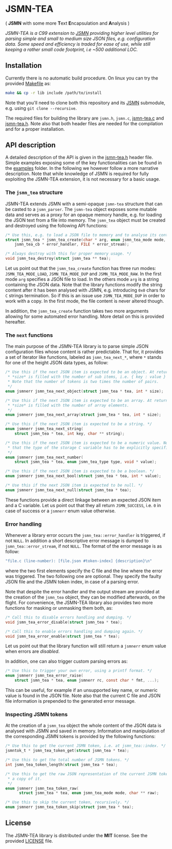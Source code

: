 # JSMN-TEA
( **JSMN** with some more **T**ext **E**ncapsulation and **A**nalysis )

_JSMN-TEA is a C99 extension to [JSMN][JSMN] providing higher level utilities
for parsing simple and small to medium size JSON files, e.g. configuration data.
Some speed and efficiency is traded for ease of use, while still keeping a
rather small code footprint, i.e ~500 additional LOC._

## Installation

Currently there is no automatic build procedure. On linux you can try the
provided [Makefile](Makefile) as:
```bash
make && cp -r lib include /path/to/install
```
Note that you'll need to clone both this repository and its [JSMN][JSMN]
submodule, e.g. using `git clone --recursive`.

The required files for building the library are `jsmn.h`, `jsmn.c`,
[jsmn-tea.c](src/jsmn-tea.c) and [jsmn-tea.h](include/jsmn-tea.h). Note also
that both header files are needed for the compilation and for a proper
installation.

## API description

A detailed description of the API is given in the
[jsmn-tea.h](include/jsmn-tea.h) header file. Simple examples exposing some
of the key functionalities can be found in the [examples](examples) folder. In
the following we however follow a more narrative description. Note that while
knowledge of JSMN is required for fully exploiting the JSMN-TEA extension, it
is not necessary for a basic usage.

### The `jsmn_tea` structure

JSMN-TEA extends JSMN with a semi-opaque `jsmn-tea` structure that can be
casted to a `jsmn_parser`. The `jsmn-tea` object exposes some mutable
data and serves as a proxy for an opaque memory handle, e.g. for loading
the JSON text from a file into memory. The `jsmn_tea` object must be created and
destroyed using the following API functions:
```c
/* Use this, e.g. to load a JSON file to memory and to analyse its content. */
struct jsmn_tea * jsmn_tea_create(char * arg, enum jsmn_tea_mode mode,
    jsmn_tea_cb * error_handler, FILE * error_stream);

/* Always destroy with this for proper memory usage. */
void jsmn_tea_destroy(struct jsmn_tea ** tea);
```

Let us point out that the `jsmn_tea_create` function has three run modes:
`JSMN_TEA_MODE_LOAD`, `JSMN_TEA_MODE_DUP` and `JSMN_TEA_MODE_RAW`. In the
first mode `arg` specifies a JSON file to load. In the others mode `arg` is
a string containing the JSON data. Note that the library functions modify
the string content after it has been analysed with JSMN, e.g. introducing
`0x0` chars for `C` strings termination. So if this is an issue
use `JSMN_TEA_MODE_DUP` in order to work with a copy. In the first mode,
the file content is never altered though.

In addition, the `jsmn_tea_create` function takes two more arguments allowing
for some automated error handling. More detail on this is provided
hereafter.

### The `next` functions

The main purpose of the JSMN-TEA library is to parse simple JSON configuration
files whose content is rather predictable. That for, it provides a set of
iterator like functions, labeled as `jsmn_tea_next_*`, where `*` stands for one
of the height JSON data types, as follow:

```c
/* Use this if the next JSON item is expected to be an object. At return
 * *size* is filled with the number of sub items, i.e. { key : value } pairs.
 * Note that the number of tokens is two times the number of pairs.
 */
enum jsmnerr jsmn_tea_next_object(struct jsmn_tea * tea, int * size);

/* Use this if the next JSON item is expected to be an array. At return
 * *size* is filled with the number of array elements.
 */
enum jsmnerr jsmn_tea_next_array(struct jsmn_tea * tea, int * size);

/* Use this if the next JSON item is expected to be a string. */
enum jsmnerr jsmn_tea_next_string(
    struct jsmn_tea * tea, int key, char ** string);

/* Use this if the next JSON item is expected to be a numeric value. Note
 * that the type of the storage C variable has to be explicitly specified.
 */
enum jsmnerr jsmn_tea_next_number(
    struct jsmn_tea * tea, enum jsmn_tea_type type, void * value);

/* Use this if the next JSON item is expected to be a boolean. */
enum jsmnerr jsmn_tea_next_bool(struct jsmn_tea * tea, int * value);

/* Use this if the next JSON item is expected to be null. */
enum jsmnerr jsmn_tea_next_null(struct jsmn_tea * tea);
```

These functions provide a direct linkage between an expected JSON item and a C
variable. Let us point out that they all return `JSMN_SUCCESS`, i.e. `0` in case
of success or a `jsmnerr` enum value otherwise.

### Error handling

Whenever a library error occurs the `jsmn_tea::error_handler` is triggered, if
not `NULL`. In addition a short descriptive error message is dumped to
`jsmn_tea::error_stream`, if not `NULL`. The format of the error message is as
follow:
```c
"file.c (line-number): [file.json #token-index] {description}\n"
```
where the two first elements specify the C file and the line where the error
was triggered. The two following one are optional. They specify the faulty JSON
file and the JSMN token index, in case of a parsing error.

Note that despite the error handler and the output stream are provided at
the creation of the `jsmn_tea` object, they can be modified afterwards, on
the flight. For convenience, the JSMN-TEA library also provides two more
functions for masking or unmasking them both, as:
```c
/* Call this to disable errors handling and dumping. */
void jsmn_tea_error_disable(struct jsmn_tea * tea);

/* Call this to enable errors handling and dumping again. */
void jsmn_tea_error_enable(struct jsmn_tea * tea);
```
Let us point out that the library function will still return a `jsmnerr` enum
value when errors are *disabled*.

In addition, one can also trigger custom parsing errors as:
```c
/* Use this to trigger your own error, using a printf format. */
enum jsmnerr jsmn_tea_error_raise(
    struct jsmn_tea * tea, enum jsmnerr rc, const char * fmt, ...);
```
This can be useful, for example if an unsupported key name, or numeric value
is found in the JSON file. Note also that the current C file and JSON file
information is prepended to the generated error message.

### Inspecting JSMN tokens

At the creation of a `jsmn_tea` object the whole content of the JSON data is
analysed with JSMN and saved in memory. Information and manipulation of the corresponding JSMN tokens is provided by the following functions:
```c
/* Use this to get the current JSMN token, i.e. at jsmn_tea::index. */
jsmntok_t * jsmn_tea_token_get(struct jsmn_tea * tea);

/* Use this to get the total number of JSMN tokens. */
int jsmn_tea_token_length(struct jsmn_tea * tea);

/* Use this to get the raw JSON representation of the current JSMN token or
 * a copy of it.
 */
enum jsmnerr jsmn_tea_token_raw(
      struct jsmn_tea * tea, enum jsmn_tea_mode mode, char ** raw);

/* Use this to skip the current token, recursively. */
enum jsmnerr jsmn_tea_token_skip(struct jsmn_tea * tea);
```

## License
The JSMN-TEA library is distributed under the **MIT** license. See the provided
[LICENSE](LICENSE) file.

[JSMN]: https://github.com/zserge/jsmn
